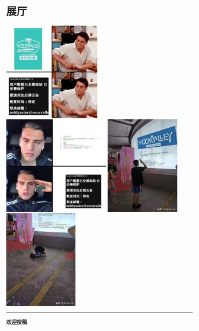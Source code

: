 # 展厅

<style>
    .img-box>img {
        width: auto;
        height: 250px;
        margin: 0px;
        background-color: var(--inline-code-bg);
    }
</style>
<div class="img-box">
<img alt="img" src="/assets/pics/Avatar.jpg" />
<img alt="img" src="/assets/pics/memes0.jpg" />
<img alt="img" src="/assets/pics/memes1.jpg" />
<img alt="img" src="/assets/pics/meme2.jpg" />
</div>

-----
**欢迎投稿**